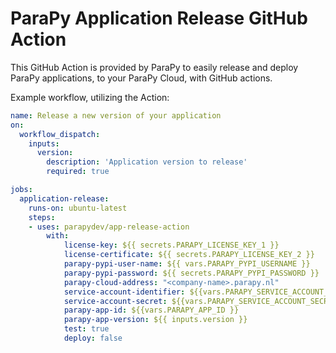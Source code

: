 # ParaPy Application Release GitHub Action

This GitHub Action is provided by ParaPy to easily release and deploy ParaPy applications, to your ParaPy Cloud, with GitHub actions.

Example workflow, utilizing the Action:

```yaml
name: Release a new version of your application
on: 
  workflow_dispatch:
    inputs:
      version:
        description: 'Application version to release'     
        required: true

jobs:
  application-release:
    runs-on: ubuntu-latest
    steps:
    - uses: parapydev/app-release-action
        with:
            license-key: ${{ secrets.PARAPY_LICENSE_KEY_1 }}
            license-certificate: ${{ secrets.PARAPY_LICENSE_KEY_2 }}
            parapy-pypi-user-name: ${{ vars.PARAPY_PYPI_USERNAME }}
            parapy-pypi-password: ${{ secrets.PARAPY_PYPI_PASSWORD }}
            parapy-cloud-address: "<company-name>.parapy.nl"
            service-account-identifier: ${{vars.PARAPY_SERVICE_ACCOUNT_CLIENT_ID }}
            service-account-secret: ${{vars.PARAPY_SERVICE_ACCOUNT_SECRET }}
            parapy-app-id: ${{vars.PARAPY_APP_ID }}
            parapy-app-version: ${{ inputs.version }}
            test: true
            deploy: false
```
